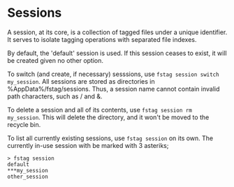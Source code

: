 # Sessions

A session, at its core, is a collection of tagged files under a unique
identifier. It serves to isolate tagging operations with separated file
indexes.

By default, the 'default' session is used. If this session ceases to exist, 
it will be created given no other option.

To switch (and create, if necessary) sesssions, use 
`fstag session switch my_session`. All sessions are stored as directories
in %AppData%/fstag/sessions. Thus, a session name cannot contain invalid
path characters, such as / and &.

To delete a session and all of its contents, use `fstag session rm my_session`.
This will delete the directory, and it won't be moved to the recycle bin.

To list all currently existing sessions, use `fstag session` on its own. The
currently in-use session with be marked with 3 asteriks;

```shell
> fstag session
default
***my_session
other_session
```
